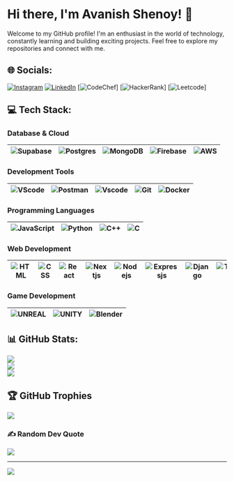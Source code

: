 # Hi there, I'm Avanish Shenoy! 👋

Welcome to my GitHub profile! I'm an enthusiast in the world of technology, constantly learning and building exciting projects. Feel free to explore my repositories and connect with me.

## 🌐 Socials:
[![Instagram](https://img.shields.io/badge/Instagram-%23E4405F.svg?logo=Instagram&logoColor=white)](https://instagram.com/avanish_shenoy) [![LinkedIn](https://img.shields.io/badge/LinkedIn-%230077B5.svg?logo=linkedin&logoColor=white)](https://linkedin.com/in/ashenoy64) 
[![CodeChef](https://www.codechef.com/users/meowmaster)]
[![HackerRank](https://www.hackerrank.com/ashenoy64)]
[![Leetcode]([https://www.hackerrank.com/ashenoy64](https://www.leetcode.com/ashenoy64))]


## 💻 Tech Stack:

### Database & Cloud
| ![Supabase](https://skillicons.dev/icons?i=supabase&theme=light) | ![Postgres](https://skillicons.dev/icons?i=postgresql&theme=light) | ![MongoDB](https://skillicons.dev/icons?i=mongodb&theme=light) | ![Firebase](https://skillicons.dev/icons?i=firebase&theme=light) | ![AWS](https://skillicons.dev/icons?i=aws&theme=light) |
|---|---|---|---|---|

### Development Tools
| ![VScode](https://skillicons.dev/icons?i=vscode&theme=light) | ![Postman](https://skillicons.dev/icons?i=postman&theme=light) | ![Vscode](https://skillicons.dev/icons?i=visualstudio&theme=light) | ![Git](https://skillicons.dev/icons?i=git&theme=light) | ![Docker](https://skillicons.dev/icons?i=docker&theme=light) |
|---|---|---|---|---|

### Programming Languages
| ![JavaScript](https://skillicons.dev/icons?i=javascript&theme=light) | ![Python](https://skillicons.dev/icons?i=python&theme=light) | ![C++](https://skillicons.dev/icons?i=cpp&theme=light) | ![C](https://skillicons.dev/icons?i=c&theme=light) |
|---|---|---|---|

### Web Development
| ![HTML](https://skillicons.dev/icons?i=html&theme=light) | ![CSS](https://skillicons.dev/icons?i=css&theme=light) | ![React](https://skillicons.dev/icons?i=react&theme=light) | ![Nextjs](https://skillicons.dev/icons?i=nextjs&theme=light) | ![Nodejs](https://skillicons.dev/icons?i=nodejs&theme=light) | ![Expressjs](https://skillicons.dev/icons?i=express&theme=light) | ![Django](https://skillicons.dev/icons?i=django&theme=light) | ![TailwindCSS](https://skillicons.dev/icons?i=tailwindcss&theme=light) | ![Three.js](https://skillicons.dev/icons?i=threejs&theme=light) |![Vercel](https://skillicons.dev/icons?i=vercel&theme=light) |
|---|---|---|---|---|---|---|---|---|---|




### Game Development 
| ![UNREAL](https://skillicons.dev/icons?i=unreal&theme=light) | ![UNITY](https://skillicons.dev/icons?i=unity&theme=light) | ![Blender](https://skillicons.dev/icons?i=blender&theme=light) |
|---|---|---|


## 📊 GitHub Stats:
![](https://github-readme-stats.vercel.app/api?username=Ashenoy64&theme=dark&hide_border=false&include_all_commits=true&count_private=false)<br/>
![](https://github-readme-streak-stats.herokuapp.com/?user=Ashenoy64&theme=dark&hide_border=false)<br/>
![](https://github-readme-stats.vercel.app/api/top-langs/?username=Ashenoy64&theme=dark&hide_border=false&include_all_commits=true&count_private=false&layout=compact)

## 🏆 GitHub Trophies
![](https://github-profile-trophy.vercel.app/?username=Ashenoy64&theme=radical&no-frame=false&no-bg=false&margin-w=4)

### ✍️ Random Dev Quote
![](https://quotes-github-readme.vercel.app/api?type=horizontal&theme=dark)

---
![](https://komarev.com/ghpvc/?username=Ashenoy64&&style=for-the-badge)










